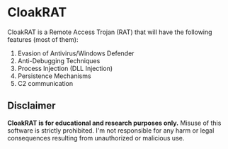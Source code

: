 # CloakRAT
CloakRAT is a Remote Access Trojan (RAT) that will have the following features (most of them):  
1. Evasion of Antivirus/Windows Defender
2. Anti-Debugging Techniques
3. Process Injection (DLL Injection)
4. Persistence Mechanisms
5. C2 communication 

## Disclaimer
**CloakRAT is for educational and research purposes only.** Misuse of this software is strictly prohibited. I'm not responsible for any harm or legal consequences resulting from unauthorized or malicious use.
